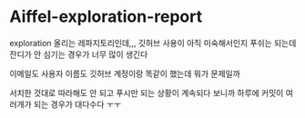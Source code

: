 # Aiffel-exploration-report
exploration 올리는 레파지토리인데,,,
깃허브 사용이 아직 미숙해서인지 푸쉬는 되는데 잔디가 안 심기는 경우가 너무 많이 생긴다

이메일도 사용자 이름도 깃허브 계정이랑 똑같이 했는데 뭐가 문제일까

서치한 것대로 따라해도 안 되고 푸시만 되는 상황이 계속되다 보니까 하루에 커밋이 여러개가 되는 경우가 대다수다 ㅜㅜ
